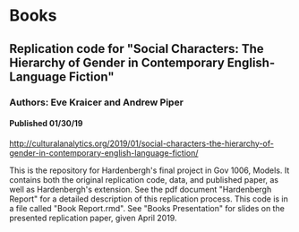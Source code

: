 # Books

## Replication code for "Social Characters: The Hierarchy of Gender in Contemporary English-Language Fiction"
### Authors: Eve Kraicer and Andrew Piper
#### Published 01/30/19
http://culturalanalytics.org/2019/01/social-characters-the-hierarchy-of-gender-in-contemporary-english-language-fiction/

This is the repository for Hardenbergh's final project in Gov 1006, Models. It contains both the original replication code, data, and published paper, as well as Hardenbergh's extension. See the pdf document "Hardenbergh Report" for a detailed description of this replication process. This code is in a file called "Book Report.rmd". See "Books Presentation" for slides on the presented replication paper, given April 2019. 
